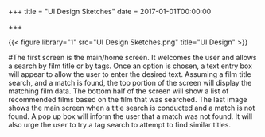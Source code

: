 +++
title = "UI Design Sketches"
date = 2017-01-01T00:00:00

+++

{{< figure library="1" src="UI Design Sketches.png" title="UI Design" >}}

#The first screen is the main/home screen. It welcomes the user and allows a search by film title or by tags. Once an option is chosen, a text entry box will appear to allow the user to enter the desired text. Assuming a film title search, and a match is found, the top portion of the screen will display the matching film data. The bottom half of the screen will show a list of recommended films based on the film that was searched. The last image shows the main screen when a title search is conducted and a match is not found. A pop up box will inform the user that a match was not found. It will also urge the user to try a tag search to attempt to find similar titles. 
